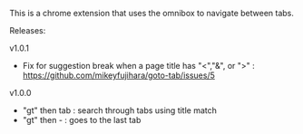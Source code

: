 This is a chrome extension that uses the omnibox to navigate between tabs.


Releases:

v1.0.1

* Fix for suggestion break when a page title has "<","&", or ">" : https://github.com/mikeyfujihara/goto-tab/issues/5 


v1.0.0

* "gt" then tab : search through tabs using title match
* "gt" then - : goes to the last tab

